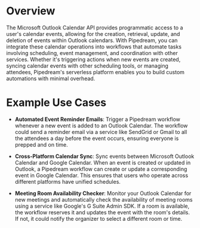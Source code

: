 # Overview

The Microsoft Outlook Calendar API provides programmatic access to a user's calendar events, allowing for the creation, retrieval, update, and deletion of events within Outlook calendars. With Pipedream, you can integrate these calendar operations into workflows that automate tasks involving scheduling, event management, and coordination with other services. Whether it's triggering actions when new events are created, syncing calendar events with other scheduling tools, or managing attendees, Pipedream's serverless platform enables you to build custom automations with minimal overhead.

# Example Use Cases

- **Automated Event Reminder Emails**: Trigger a Pipedream workflow whenever a new event is added to an Outlook Calendar. The workflow could send a reminder email via a service like SendGrid or Gmail to all the attendees a day before the event occurs, ensuring everyone is prepped and on time.

- **Cross-Platform Calendar Sync**: Sync events between Microsoft Outlook Calendar and Google Calendar. When an event is created or updated in Outlook, a Pipedream workflow can create or update a corresponding event in Google Calendar. This ensures that users who operate across different platforms have unified schedules.

- **Meeting Room Availability Checker**: Monitor your Outlook Calendar for new meetings and automatically check the availability of meeting rooms using a service like Google's G Suite Admin SDK. If a room is available, the workflow reserves it and updates the event with the room's details. If not, it could notify the organizer to select a different room or time.
